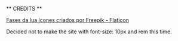 ** CREDITS **

<a href="https://www.flaticon.com/br/icones-gratis/fases-da-lua" title="fases da lua ícones">Fases da lua ícones criados por Freepik - Flaticon</a>

Decided not to make the site with font-size: 10px  and rem this time.
